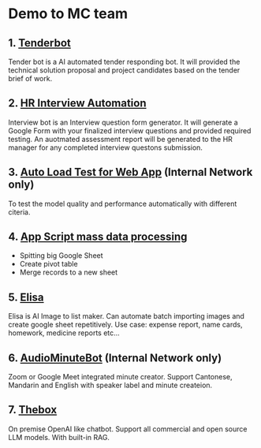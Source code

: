 # Demo to MC team

## 1. [Tenderbot](https://app.vectorshift.ai/forms/deployed/674d2c90d9283a0490036fd9)

Tender bot is a AI automated tender responding bot. It will provided the technical solution proposal and project candidates based on the tender brief of work.
  <!-- @import "./tender/demo.md" -->
  <!-- @import "./tender/demo-v2.md" -->

## 2. [HR Interview Automation](https://gamma.app/docs/hdlw6q95klswc5v#card-yfhhcnb2ey6gy0y)
Interview bot is an Interview question form generator. It will generate a Google Form with your finalized interview questions and provided required testing. An auotmated assessment report will be generated to the HR manager for any completed interview questons submission. 
  <!-- @import "./interview/procedure.md" -->
  <!-- @import "./interview/procedure-v2.md" -->

<!-- *Please click the below link to open the user instruction.* -->
  <!-- ### [User Instruction](https://docs.google.com/presentation/d/e/2PACX-1vSFzukZJKDFZJtL3nQfXRlqjcSz_VaPacDHc4E7P9Wn29JuRQQmBFqsWxZWsHAlyrPtv64gP_kSc6Dl/pub?start=false&loop=false&delayms=3000) -->


## 3. [Auto Load Test for Web App](http://192.168.12.130:3000) (Internal Network only)
To test the model quality and performance automatically with different citeria. 
<!-- 1. Package the code with [Repomix](https://github.com/yamadashy/repomix) 
1. Use Claude.ai or VScode to develop the api testing document with the packaged code
1. Use Claude.ai or VScode to develop the test app. (Example: [AI model testers](https://localhost:3000)) with the api testing doc
3. Create monitoring and upload the code to [GCP Sythetics Monitoring](https://console.cloud.google.com/monitoring/synthetic-monitoring?referrer=search&inv=1&invt=AbirKw&project=plated-analyzer-226005o) for loading testing (USD1.2/1000 executions)  -->


## 4. [App Script mass data processing](https://gamma.app/docs/hdlw6q95klswc5v#card-5bzxrjktq25ldnw)
- Spitting big Google Sheet
- Create pivot table
- Merge records to a new sheet

## 5. [Elisa](elisa.web.app)
Elisa is AI Image to list maker. Can automate batch importing images and create google sheet repetitively. Use case: expense report, name cards, homework, medicine reports etc...

## 6. [AudioMinuteBot](http://1912.168.12.130:7860) (Internal Network only)
Zoom or Google Meet integrated minute creator. Support Cantonese, Mandarin and English with speaker label and minute createion.

## 7. [Thebox](https://thebox.hkmci.net)
On premise OpenAI like chatbot. Support all commercial and open source LLM models. With built-in RAG. 